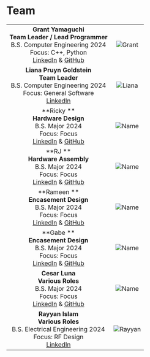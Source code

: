 # Team

| | |
|:---------------------------------------------------------:|:---------------------------------------------------:|
|**Grant Yamaguchi** <br/> **Team Leader / Lead Programmer** <br/> B.S. Computer Engineering 2024 <br/> Focus: C++, Python <br/> [LinkedIn](www.linkedin.com/in/grant-j-m-yamaguchi) & [GitHub](https://github.com/MiyuYamasaki-Davis) | ![Grant](https://) |
|**Liana Pruyn Goldstein** <br/> **Team Leader** <br/> B.S. Computer Engineering 2024 <br/> Focus: General Software <br/> [LinkedIn](https://www.linkedin.com/in/liana-pruyn-goldstein-94a753207/) | ![Liana](https://https://github.com/MiyuYamasaki-Davis/EE-Emerge-2023-DancePad/blob/master/pictures/Team/liana.jpg?raw=true) |
|**Ricky ** <br/> **Hardware Design** <br/> B.S. Major 2024 <br/> Focus: Focus <br/> [LinkedIn](www.linkedin.com/in/) & [GitHub](https://github.com/) | ![Name](https://) |
|**RJ ** <br/> **Hardware Assembly** <br/> B.S. Major 2024 <br/> Focus: Focus <br/> [LinkedIn](www.linkedin.com/in/) & [GitHub](https://github.com/) | ![Name](https://) |
|**Rameen ** <br/> **Encasement Design** <br/> B.S. Major 2024 <br/> Focus: Focus <br/> [LinkedIn](www.linkedin.com/in/) & [GitHub](https://github.com/) | ![Name](https://) |
|**Gabe ** <br/> **Encasement Design** <br/> B.S. Major 2024 <br/> Focus: Focus <br/> [LinkedIn](www.linkedin.com/in/) & [GitHub](https://github.com/) | ![Name](https://) |
|**Cesar Luna** <br/> **Various Roles** <br/> B.S. Major 2024 <br/> Focus: Focus <br/> [LinkedIn](www.linkedin.com/in/) & [GitHub](https://github.com/) | ![Name](https://) |
|**Rayyan Islam** <br/> **Various Roles** <br/> B.S. Electrical Engineering 2024 <br/> Focus: RF Design <br/> [LinkedIn](https://www.linkedin.com/in/rayyislam/) | ![Rayyan](https://https://github.com/MiyuYamasaki-Davis/EE-Emerge-2023-DancePad/blob/master/pictures/Team/rayyan.jpeg?raw=true) |
